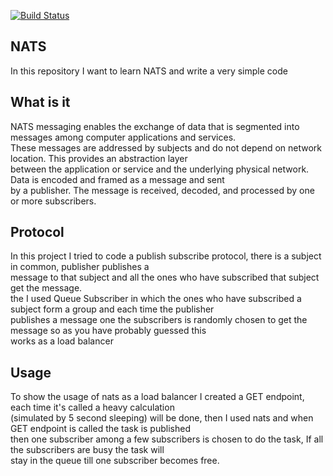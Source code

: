 [![Build Status](https://cloud.drone.io/api/badges/elahe-dastan/NATS/status.svg)](https://cloud.drone.io/elahe-dastan/NATS)

## NATS
In this repository I want to learn NATS and write a very simple code

## What is it
NATS messaging enables the exchange of data that is segmented into messages among computer applications and services.<br/>
These messages are addressed by subjects and do not depend on network location. This provides an abstraction layer<br/>
between the application or service and the underlying physical network. Data is encoded and framed as a message and sent<br/>
by a publisher. The message is received, decoded, and processed by one or more subscribers.

## Protocol
In this project I tried to code a publish subscribe protocol, there is a subject in common, publisher publishes a <br/>
message to that subject and all the ones who have subscribed that subject get the message.<br/>
the I used Queue Subscriber in which the ones who have subscribed a subject form a group and each time the publisher<br/>
publishes a message one the subscribers is randomly chosen to get the message so as you have probably guessed this <br/>
works as a load balancer

## Usage
To show the usage of nats as a load balancer I created a GET endpoint, each time it's called a heavy calculation<br/>
(simulated by 5 second sleeping) will be done, then I used nats and when GET endpoint is called the task is published<br/>
then one subscriber among a few subscribers is chosen to do the task, If all the subscribers are busy the task will <br/>
stay in the queue till one subscriber becomes free.